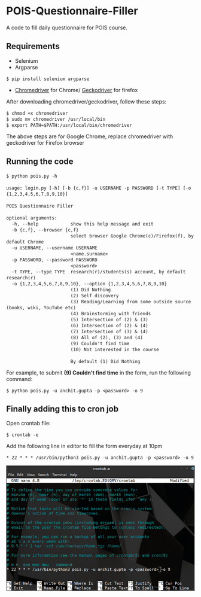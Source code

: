 # POIS-Questionnaire-Filler

A code to fill daily questionnaire for POIS course.

## Requirements

- Selenium
- Argparse
```
$ pip install selenium argparse
```
- [Chromedriver](https://chromedriver.chromium.org/downloads) for Chrome/ [Geckodriver](https://github.com/mozilla/geckodriver/releases) for firefox

After downloading chromedriver/geckodriver, follow these steps:
```
$ chmod +x chromedriver
$ sudo mv chromedriver /usr/local/bin
$ export PATH=$PATH:/usr/local/bin/chromedriver
```

The above steps are for Google Chrome, replace chromedriver with geckodriver for Firefox browser

## Running the code

```
$ python pois.py -h

usage: login.py [-h] [-b {c,f}] -u USERNAME -p PASSWORD [-t TYPE] [-o {1,2,3,4,5,6,7,8,9,10}]

POIS Questionnaire Filler

optional arguments:
  -h, --help            show this help message and exit
  -b {c,f}, --browser {c,f}
                        select browser Google Chrome(c)/Firefox(f), by default Chrome
  -u USERNAME, --username USERNAME
                        <name.surname>
  -p PASSWORD, --password PASSWORD
                        <password>
  -t TYPE, --type TYPE  research(r)/students(s) account, by default research(r)
  -o {1,2,3,4,5,6,7,8,9,10}, --option {1,2,3,4,5,6,7,8,9,10}
                        (1) Did Nothing
                        (2) Self discovery 
                        (3) Reading/Learning from some outside source (books, wiki, YouTube etc) 
                        (4) Brainstorming with friends 
                        (5) Intersection of (2) & (3) 
                        (6) Intersection of (2) & (4) 
                        (7) Intersection of (3) & (4) 
                        (8) All of (2), (3) and (4) 
                        (9) Couldn't find time 
                        (10) Not interested in the course
                        
                        By default (1) Did Nothing
```

For example, to submit **(9) Couldn't find time** in the form, run the following command:
```
$ python pois.py -u anchit.gupta -p <password> -o 9
```

## Finally adding this to cron job

Open crontab file:
```
$ crontab -e
```

Add the following line in editor to fill the form everyday at 10pm
```
* 22 * * * /usr/bin/python3 pois.py -u anchit.gupta -p <password> -o 9
```
![crontab file](./pois.png)